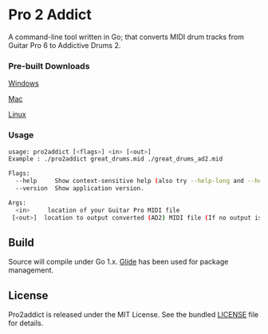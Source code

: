 # Pro 2 Addict
A command-line tool written in Go; that converts MIDI drum tracks from Guitar Pro 6 to Addictive Drums 2.

### Pre-built Downloads

[Windows](https://drive.google.com/open?id=0BxVgyPt7oHs5azFuSG5uNk5Hc1U)

[Mac](https://drive.google.com/open?id=0BxVgyPt7oHs5ajRPeE1qWklGRFE)

[Linux](https://drive.google.com/open?id=0BxVgyPt7oHs5MTJjWVAxTXVMcDA)

### Usage
```bash
usage: pro2addict [<flags>] <in> [<out>]
Example : ./pro2addict great_drums.mid ./great_drums_ad2.mid

Flags:
  --help     Show context-sensitive help (also try --help-long and --help-man).
  --version  Show application version.

Args:
  <in>     location of your Guitar Pro MIDI file
 [<out>]  location to output converted (AD2) MIDI file (If no output is specified the result will be output to the same directory and filename as the original, appended with "-ad2.mid"
```

## Build
Source will compile under Go 1.x. [Glide](https://glide.sh/) has been used for package management.

## License
Pro2addict is released under the MIT License.
See the bundled [LICENSE](https://github.com/zackslash/pro2addict/blob/master/LICENCE) file for details.
